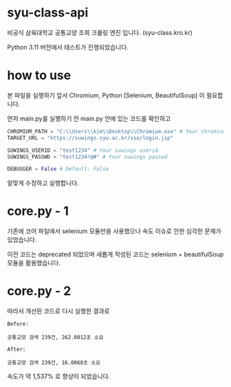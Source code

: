 # syu-class-api

비공식 삼육대학교 공통교양 조회 크롤링 엔진 입니다. (syu-class.kro.kr)

Python 3.11 버전에서 테스트가 진행되었습니다.

# how to use

본 파일을 실행하기 앞서 Chromium, Python [Selenium, BeautifulSoup] 이 필요합니다.

먼저 main.py를 실행하기 전 main.py 안에 있는 코드를 확인하고

```python
CHROMIUM_PATH = "C:\\Users\\kim\\Desktop\\Chromium.exe" # Your chromium path
TARGET_URL = "https://suwings.syu.ac.kr/sso/login.jsp"

SUWINGS_USERID = "test1234" # Your suwings userid
SUWINGS_PASSWD = "test1234!@#" # Your suwings passwd

DEBUGGER = False # Default: False
```

알맞게 수정하고 실행합니다.

# core.py - 1

기존에 코어 파일에서 selenium 모듈만을 사용했으나 속도 이슈로 인한 심각한 문제가 있었습니다.

이전 코드는 deprecated 되었으며 새롭게 작성된 코드는 selenium + beautifulSoup 모듈을 활용했습니다.

# core.py - 2

따라서 개선된 코드로 다시 실행한 결과로

```
Before:

공통교양 검색 239건, 262.0012초 소요

After:

공통교양 검색 239건, 16.0068초 소요
```

속도가 약 1,537% 로 향상이 되었습니다.
